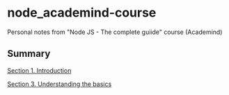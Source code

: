 # node_academind-course
Personal notes from "Node JS - The complete guiide" course (Academind)

## Summary 

[Section 1. Introduction](https://github.com/jlaguilargomez/node_academind-course/blob/master/s1_introduction.md)

[Section 3. Understanding the basics](https://github.com/jlaguilargomez/node_academind-course/blob/master/s3_understanding-the-basics.md)

